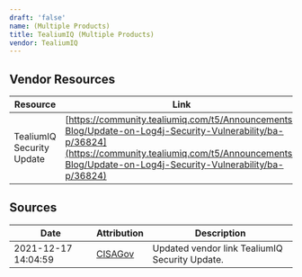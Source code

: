 ```yaml
---
draft: 'false'
name: (Multiple Products)
title: TealiumIQ (Multiple Products)
vendor: TealiumIQ
---
```


## Vendor Resources
| Resource | Link |
| --- | --- |
| TealiumIQ Security Update | [https://community.tealiumiq.com/t5/Announcements-Blog/Update-on-Log4j-Security-Vulnerability/ba-p/36824](https://community.tealiumiq.com/t5/Announcements-Blog/Update-on-Log4j-Security-Vulnerability/ba-p/36824) |



## Sources
| Date | Attribution | Description |
| --- | --- | --- |
| 2021-12-17 14:04:59 | [CISAGov](https://raw.githubusercontent.com/cisagov/log4j-affected-db/develop/README.md) | Updated vendor link TealiumIQ Security Update.  |
